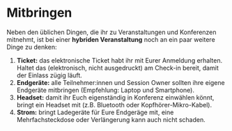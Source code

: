 # Mitbringen

Neben den üblichen Dingen, die ihr zu Veranstaltungen und Konferenzen mitnehmt, ist bei einer **hybriden Veranstaltung** noch an ein paar weitere Dinge zu denken:

1. **Ticket:** das elektronische Ticket habt ihr mit Eurer Anmeldung erhalten. Haltet das (elektronisch, nicht ausgedruckt) am Check-in bereit, damit der Einlass zügig läuft.
1. **Endgeräte:** alle Teilnehmer:innen und Session Owner sollten ihre eigene Endgeräte mitbringen (Empfehlung: Laptop und Smartphone).
1. **Headset:** damit ihr Euch eigenständig in Konferenz einwählen könnt, bringt ein Headset mit (z.B. Bluetooth oder Kopfhörer-Mikro-Kabel).
1. **Strom:** bringt Ladegeräte für Eure Endgeräge mit, eine Mehrfachsteckdose oder Verlängerung kann auch nicht schaden.